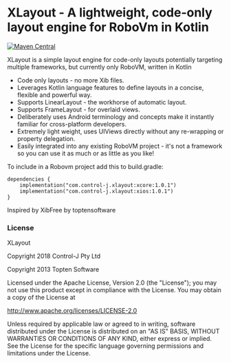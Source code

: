 # XLayout - A lightweight, code-only layout engine for RoboVm in Kotlin

[![Maven Central](https://maven-badges.herokuapp.com/maven-central/com.control-j.xlayout/xcore/badge.png)](https://maven-badges.herokuapp.com/maven-central/com.control-j.xlayout/xcore/badge.png)

XLayout is a simple layout engine for code-only layouts potentially targeting multiple frameworks, but currently only  RoboVM, written in Kotlin

* Code only layouts - no more Xib files.
* Leverages Kotlin language features to define layouts in a concise, flexible and powerful way.
* Supports LinearLayout - the workhorse of automatic layout.
* Supports FrameLayout - for overlaid views.
* Deliberately uses Android terminology and concepts make it instantly familiar for cross-platform developers.
* Extremely light weight, uses UIViews directly without any re-wrapping or property delegation.
* Easily integrated into any existing RoboVM project - it's not a framework so you can use it as much or as little as you like!

To include in a Robovm project add this to build.gradle:

````
dependencies {
    implementation("com.control-j.xlayout:xcore:1.0.1")
    implementation("com.control-j.xlayout:xios:1.0.1")
}
````

Inspired by XibFree by toptensoftware

### License

XLayout

Copyright 2018 Control-J Pty Ltd

Copyright 2013 Topten Software

Licensed under the Apache License, Version 2.0 (the "License");
you may not use this product except in compliance with the License.
You may obtain a copy of the License at

<http://www.apache.org/licenses/LICENSE-2.0>

Unless required by applicable law or agreed to in writing, software
distributed under the License is distributed on an "AS IS" BASIS,
WITHOUT WARRANTIES OR CONDITIONS OF ANY KIND, either express or implied.
See the License for the specific language governing permissions and
limitations under the License.

 


